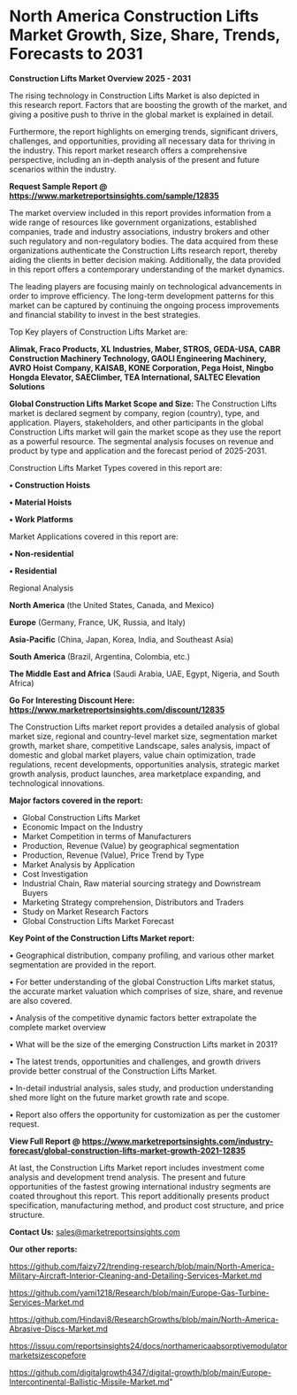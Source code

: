 # North America Construction Lifts Market Growth, Size, Share, Trends, Forecasts to 2031

<Strong> Construction Lifts Market Overview 2025 - 2031</strong>

The rising technology in Construction Lifts Market is also depicted in this research report. Factors that are boosting the growth of the market, and giving a positive push to thrive in the global market is explained in detail.

Furthermore, the report highlights on emerging trends, significant drivers, challenges, and opportunities, providing all necessary data for thriving in the industry. This report market research offers a comprehensive perspective, including an in-depth analysis of the present and future scenarios within the industry.

<strong>Request Sample Report @ <a href=https://www.marketreportsinsights.com/sample/12835>https://www.marketreportsinsights.com/sample/12835</a></strong>

The market overview included in this report provides information from a wide range of resources like government organizations, established companies, trade and industry associations, industry brokers and other such regulatory and non-regulatory bodies. The data acquired from these organizations authenticate the Construction Lifts research report, thereby aiding the clients in better decision making. Additionally, the data provided in this report offers a contemporary understanding of the market dynamics.

The leading players are focusing mainly on technological advancements in order to improve efficiency. The long-term development patterns for this market can be captured by continuing the ongoing process improvements and financial stability to invest in the best strategies.

Top Key players of Construction Lifts Market are:

<strong>Alimak, Fraco Products, XL Industries, Maber, STROS, GEDA-USA, CABR Construction Machinery Technology, GAOLI Engineering Machinery, AVRO Hoist Company, KAISAB, KONE Corporation, Pega Hoist, Ningbo Hongda Elevator, SAEClimber, TEA International, SALTEC Elevation Solutions</strong>

<strong><b>Global Construction Lifts Market Scope and Size:</b></strong>
The Construction Lifts market is declared segment by company, region (country), type, and application. Players, stakeholders, and other participants in the global Construction Lifts market will gain the market scope as they use the report as a powerful resource. The segmental analysis focuses on revenue and product by type and application and the forecast period of 2025-2031.

Construction Lifts Market Types covered in this report are:

<strong>• Construction Hoists

• Material Hoists

• Work Platforms</strong>

Market Applications covered in this report are:

<strong>• Non-residential

• Residential</strong> 

Regional Analysis

<strong>North America</strong> (the United States, Canada, and Mexico)

<strong>Europe</strong> (Germany, France, UK, Russia, and Italy)

<strong>Asia-Pacific</strong> (China, Japan, Korea, India, and Southeast Asia)

<strong>South America</strong> (Brazil, Argentina, Colombia, etc.)

<strong>The Middle East and Africa</strong> (Saudi Arabia, UAE, Egypt, Nigeria, and South Africa)

<strong>Go For Interesting Discount Here: <a href=https://www.marketreportsinsights.com/discount/12835>https://www.marketreportsinsights.com/discount/12835</a></strong>

The Construction Lifts market report provides a detailed analysis of global market size, regional and country-level market size, segmentation market growth, market share, competitive Landscape, sales analysis, impact of domestic and global market players, value chain optimization, trade regulations, recent developments, opportunities analysis, strategic market growth analysis, product launches, area marketplace expanding, and technological innovations.

<strong><b>Major factors covered in the report:</b></strong>
<ul>
  <li>Global Construction Lifts Market </li>
  <li>Economic Impact on the Industry</li>
  <li>Market Competition in terms of Manufacturers</li>
  <li>Production, Revenue (Value) by geographical segmentation</li>
  <li>Production, Revenue (Value), Price Trend by Type</li>
  <li>Market Analysis by Application</li>
  <li>Cost Investigation</li>
  <li>Industrial Chain, Raw material sourcing strategy and Downstream Buyers</li>
  <li>Marketing Strategy comprehension, Distributors and Traders</li>
  <li>Study on Market Research Factors</li>
  <li>Global Construction Lifts Market Forecast</li>
</ul>

<strong><b>Key Point of the Construction Lifts Market report:</b></strong>

• Geographical distribution, company profiling, and various other market segmentation are provided in the report.

• For better understanding of the global Construction Lifts market status, the accurate market valuation which comprises of size, share, and revenue are also covered.

• Analysis of the competitive dynamic factors better extrapolate the complete market overview

• What will be the size of the emerging Construction Lifts market in 2031?

• The latest trends, opportunities and challenges, and growth drivers provide better construal of the Construction Lifts Market.

• In-detail industrial analysis, sales study, and production understanding shed more light on the future market growth rate and scope.

• Report also offers the opportunity for customization as per the customer request.

<strong><b>View Full Report @ <a href=https://www.marketreportsinsights.com/industry-forecast/global-construction-lifts-market-growth-2021-12835>https://www.marketreportsinsights.com/industry-forecast/global-construction-lifts-market-growth-2021-12835</a></b></strong>


At last, the Construction Lifts Market report includes investment come analysis and development trend analysis. The present and future opportunities of the fastest growing international industry segments are coated throughout this report. This report additionally presents product specification, manufacturing method, and product cost structure, and price structure.

<strong>Contact Us:</strong>
sales@marketreportsinsights.com

<strong>Our other reports:</strong>

<a href=https://github.com/faizy72/trending-research/blob/main/North-America-Military-Aircraft-Interior-Cleaning-and-Detailing-Services-Market.md>https://github.com/faizy72/trending-research/blob/main/North-America-Military-Aircraft-Interior-Cleaning-and-Detailing-Services-Market.md</a>

<a href=https://github.com/yami1218/Research/blob/main/Europe-Gas-Turbine-Services-Market.md>https://github.com/yami1218/Research/blob/main/Europe-Gas-Turbine-Services-Market.md</a>

<a href=https://github.com/Hindavi8/ResearchGrowths/blob/main/North-America-Abrasive-Discs-Market.md>https://github.com/Hindavi8/ResearchGrowths/blob/main/North-America-Abrasive-Discs-Market.md</a>

<a href=https://issuu.com/reportsinsights24/docs/northamericaabsorptivemodulatormarketsizescopefore>https://issuu.com/reportsinsights24/docs/northamericaabsorptivemodulatormarketsizescopefore</a>

<a href=https://github.com/digitalgrowth4347/digital-growth/blob/main/Europe-Intercontinental-Ballistic-Missile-Market.md>https://github.com/digitalgrowth4347/digital-growth/blob/main/Europe-Intercontinental-Ballistic-Missile-Market.md</a>"
